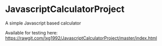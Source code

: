# JavascriptCalculatorProject
A simple Javascript based calculator

Available for testing here:
https://rawgit.com/lxg1992/JavascriptCalculatorProject/master/index.html
